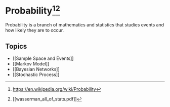 # Probability[^2][^3]
Probability is a branch of mathematics and statistics that studies events and how likely they are to occur.
## Topics
- [[Sample Space and Events]]
- [[Markov Model]]
- [[Bayesian Networks]]
- [[Stochastic Process]]


[^2]: https://en.wikipedia.org/wiki/Probability

[^3]: [[wasserman_all_of_stats.pdf]]
